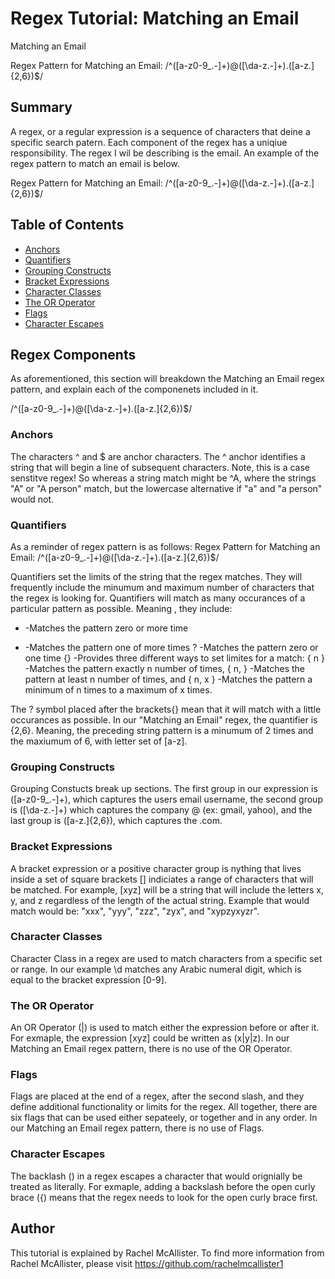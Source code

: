# Regex Tutorial: Matching an Email

Matching an Email 

Regex Pattern for Matching an Email: /^([a-z0-9_\.-]+)@([\da-z\.-]+)\.([a-z\.]{2,6})$/ 

## Summary

A regex, or a regular expression is a sequence of characters that deine a specific search patern. Each component of the regex has a uniqiue responsibility. The regex I wil be describing is the email. An example of the regex pattern to match an email is below. 

Regex Pattern for Matching an Email:  /^([a-z0-9_\.-]+)@([\da-z\.-]+)\.([a-z\.]{2,6})$/ 

## Table of Contents

- [Anchors](#anchors)
- [Quantifiers](#quantifiers)
- [Grouping Constructs](#grouping-constructs)
- [Bracket Expressions](#bracket-expressions)
- [Character Classes](#character-classes)
- [The OR Operator](#the-or-operator)
- [Flags](#flags)
- [Character Escapes](#character-escapes)

## Regex Components

As aforementioned, this section will breakdown the Matching an Email regex pattern, and explain each of the componenets included in it. 

/^([a-z0-9_\.-]+)@([\da-z\.-]+)\.([a-z\.]{2,6})$/

### Anchors

The characters ^ and $ are anchor characters. The ^ anchor identifies a string that will begin a line of subsequent characters. Note, this is a case senstitve regex! So whereas a string match might be ^A, where the strings "A" or "A person" match, but the lowercase alternative if "a" and "a person" would not. 

### Quantifiers

As a reminder of regex pattern is as follows: Regex Pattern for Matching an Email: /^([a-z0-9_\.-]+)@([\da-z\.-]+)\.([a-z\.]{2,6})$/ 

Quantifiers set the limits of the string that the regex matches. They will frequently include the minumum and maximum number of characters that the regex is looking for. Quantifiers will match as many occurances of a particular pattern as possible. Meaning , they include:
* -Matches the pattern zero or more time
+ -Matches the pattern one of more times
? -Matches the pattern zero or one time
{} -Provides three different ways to set limites for a match:  { n } -Matches the pattern exactly n number of times, { n, } -Matches the pattern at least n number of times, and { n, x } -Matches the pattern a minimum of n times to a maximum of x times. 

The ? symbol placed after the brackets{} mean that it will match with a little occurances as possible. In our "Matching an Email" regex, the quantifier is {2,6}. Meaning, the preceding string pattern is a minumum of 2 times and the maxiumum of 6, with letter set of [a-z\]. 

### Grouping Constructs

Grouping Constucts break up sections. The first group in our expression is ([a-z0-9_\.-]+), which captures the users email username,  the second group is ([\da-z\.-]+) which captures the company @ (ex: gmail, yahoo), and the last group is ([a-z\.]{2,6}), which captures the .com. 

### Bracket Expressions

A bracket expression or a positive character group is nything that lives inside a set of square brackets [] indiciates a range of characters that will be matched. For example, [xyz] will be a string that will include the letters x, y, and z regardless of the length of the actual string. Example that would match would be: "xxx", "yyy", "zzz", "zyx", and "xypzyxyzr". 

### Character Classes
 
Character Class in a regex are used to match characters from a specific set or range. In our example \d matches any Arabic numeral digit, which is equal to the bracket expression [0-9].

### The OR Operator

An OR Operator (|) is used to match either the expression before or after it. For exmaple, the expression [xyz] could be written as (x|y|z). In our Matching an Email regex pattern, there is no use of the OR Operator.

### Flags

Flags are placed at the end of a regex, after the second slash, and they define additional functionality or limits for the regex. All together, there are six flags that can be used either sepateely, or together and in any order. In our Matching an Email regex pattern, there is no use of Flags.

### Character Escapes

The backlash (\) in a regex escapes a character that would orignially be treated as literally. For exmaple, adding a backslash before the open curly brace (\{) means that the regex needs to look for the open curly brace first. 

## Author

This tutorial is explained by Rachel McAllister. To find more information from Rachel McAllister, please visit https://github.com/rachelmcallister1

